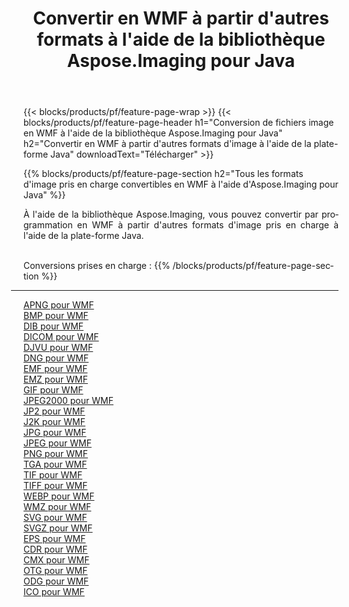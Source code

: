 ﻿---
title: Convertir en WMF à partir d'autres formats à l'aide de la bibliothèque Aspose.Imaging pour Java 
weight: 3920
url: /fr/java/conversion/to/wmf 
lang: fr
langdirlevel: 2
locales: zh-hans,ja,it,ru,de,es,fr,nl,id,lt,pl,pt,vi,tr,ko,zh-hant,ar,hi,th,sv,cs,uk,he
description: En utilisant Aspose.Imaging, vous pouvez convertir en WMF à partir d'autres formats en utilisant Java
---

{{< blocks/products/pf/feature-page-wrap >}}
{{< blocks/products/pf/feature-page-header h1="Conversion de fichiers image en WMF à l'aide de la bibliothèque Aspose.Imaging pour Java" h2="Convertir en WMF à partir d'autres formats d'image à l'aide de la plate-forme Java" downloadText="Télécharger" >}}


{{% blocks/products/pf/feature-page-section  h2="Tous les formats d'image pris en charge convertibles en WMF à l'aide d'Aspose.Imaging pour Java" %}}
<p align=justify>À l'aide de la bibliothèque Aspose.Imaging, vous pouvez convertir par programmation en WMF à partir d'autres formats d'image pris en charge à l'aide de la plate-forme Java.</p>
<br/>
Conversions prises en charge :
{{% /blocks/products/pf/feature-page-section %}}
<div class="container-fluid productfamilypage bg-gray">
    <div class="convertypes bg-gray agp-content section">
        <div class="container">
		<hr style="margin-left:-20px;"/>
		<div class="row other-converters">
		    <div class='col-md-2 other-converter remove-lp remove-rp'><a href="/imaging/fr/java/conversion/apng-to-wmf" >APNG pour WMF</a></div>
<div class='col-md-2 other-converter remove-lp remove-rp'><a href="/imaging/fr/java/conversion/bmp-to-wmf" >BMP pour WMF</a></div>
<div class='col-md-2 other-converter remove-lp remove-rp'><a href="/imaging/fr/java/conversion/dib-to-wmf" >DIB pour WMF</a></div>
<div class='col-md-2 other-converter remove-lp remove-rp'><a href="/imaging/fr/java/conversion/dicom-to-wmf" >DICOM pour WMF</a></div>
<div class='col-md-2 other-converter remove-lp remove-rp'><a href="/imaging/fr/java/conversion/djvu-to-wmf" >DJVU pour WMF</a></div>
<div class='col-md-2 other-converter remove-lp remove-rp'><a href="/imaging/fr/java/conversion/dng-to-wmf" >DNG pour WMF</a></div>
<div class='col-md-2 other-converter remove-lp remove-rp'><a href="/imaging/fr/java/conversion/emf-to-wmf" >EMF pour WMF</a></div>
<div class='col-md-2 other-converter remove-lp remove-rp'><a href="/imaging/fr/java/conversion/emz-to-wmf" >EMZ pour WMF</a></div>
<div class='col-md-2 other-converter remove-lp remove-rp'><a href="/imaging/fr/java/conversion/gif-to-wmf" >GIF pour WMF</a></div>
<div class='col-md-2 other-converter remove-lp remove-rp'><a href="/imaging/fr/java/conversion/jpeg2000-to-wmf" >JPEG2000 pour WMF</a></div>
<div class='col-md-2 other-converter remove-lp remove-rp'><a href="/imaging/fr/java/conversion/jp2-to-wmf" >JP2 pour WMF</a></div>
<div class='col-md-2 other-converter remove-lp remove-rp'><a href="/imaging/fr/java/conversion/j2k-to-wmf" >J2K pour WMF</a></div>
<div class='col-md-2 other-converter remove-lp remove-rp'><a href="/imaging/fr/java/conversion/jpg-to-wmf" >JPG pour WMF</a></div>
<div class='col-md-2 other-converter remove-lp remove-rp'><a href="/imaging/fr/java/conversion/jpeg-to-wmf" >JPEG pour WMF</a></div>
<div class='col-md-2 other-converter remove-lp remove-rp'><a href="/imaging/fr/java/conversion/png-to-wmf" >PNG pour WMF</a></div>
<div class='col-md-2 other-converter remove-lp remove-rp'><a href="/imaging/fr/java/conversion/tga-to-wmf" >TGA pour WMF</a></div>
<div class='col-md-2 other-converter remove-lp remove-rp'><a href="/imaging/fr/java/conversion/tif-to-wmf" >TIF pour WMF</a></div>
<div class='col-md-2 other-converter remove-lp remove-rp'><a href="/imaging/fr/java/conversion/tiff-to-wmf" >TIFF pour WMF</a></div>
<div class='col-md-2 other-converter remove-lp remove-rp'><a href="/imaging/fr/java/conversion/webp-to-wmf" >WEBP pour WMF</a></div>
<div class='col-md-2 other-converter remove-lp remove-rp'><a href="/imaging/fr/java/conversion/wmz-to-wmf" >WMZ pour WMF</a></div>
<div class='col-md-2 other-converter remove-lp remove-rp'><a href="/imaging/fr/java/conversion/svg-to-wmf" >SVG pour WMF</a></div>
<div class='col-md-2 other-converter remove-lp remove-rp'><a href="/imaging/fr/java/conversion/svgz-to-wmf" >SVGZ pour WMF</a></div>
<div class='col-md-2 other-converter remove-lp remove-rp'><a href="/imaging/fr/java/conversion/eps-to-wmf" >EPS pour WMF</a></div>
<div class='col-md-2 other-converter remove-lp remove-rp'><a href="/imaging/fr/java/conversion/cdr-to-wmf" >CDR pour WMF</a></div>
<div class='col-md-2 other-converter remove-lp remove-rp'><a href="/imaging/fr/java/conversion/cmx-to-wmf" >CMX pour WMF</a></div>
<div class='col-md-2 other-converter remove-lp remove-rp'><a href="/imaging/fr/java/conversion/otg-to-wmf" >OTG pour WMF</a></div>
<div class='col-md-2 other-converter remove-lp remove-rp'><a href="/imaging/fr/java/conversion/odg-to-wmf" >ODG pour WMF</a></div>
<div class='col-md-2 other-converter remove-lp remove-rp'><a href="/imaging/fr/java/conversion/ico-to-wmf" >ICO pour WMF</a></div>
                </div>
        </div>
    </div>
</div>
<br/>

